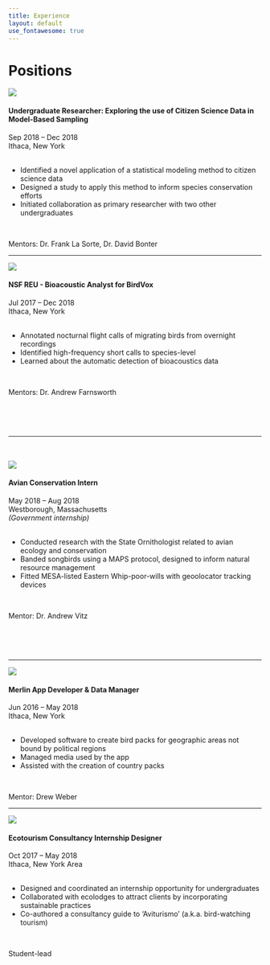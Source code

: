 ```yaml
---
title: Experience
layout: default
use_fontawesome: true
---
```



<!-- Research -->
<h1 class="section-title">Positions</h1>

<div class="row content-row">
<div class="col-12 col-sm-4 image-wrapper">
    <a href = "https://www.birds.cornell.edu/home/" target="_blank">
            <img src="{{ site.baseurl }}/images/collabs/CLO.png">
        </a>
</div>
<div class="col-12 col-sm-8">
    <h4>Undergraduate Researcher: Exploring the use of Citizen Science Data in Model-Based Sampling</h4>
    <h8>
        <div>Sep 2018 – Dec 2018</div>
        <div>Ithaca, New York</div>
    </h8>
    <br>
    <ul>
        <li>Identified a novel application of a statistical modeling method to citizen science data</li>
        <li>Designed a study to apply this method to inform species conservation efforts</li>
        <li>Initiated collaboration as primary researcher with two other undergraduates</li>
    </ul>
    <br>
    <p><span class="bold">Mentors:</span> Dr. Frank La Sorte, Dr. David Bonter</p>
</div>
</div>
<hr>

<div class="row content-row">
<div class="col-12 col-sm-4 image-wrapper">
    <a href = "https://wp.nyu.edu/birdvox/" target="_blank">
            <img src="{{ site.baseurl }}/images/collabs/BirdVox.png">
        </a>
</div>
<div class="col-12 col-sm-8">
    <h4>NSF REU - Bioacoustic Analyst for BirdVox</h4>
    <h8>
        <div>Jul 2017 – Dec 2018</div>
        <div>Ithaca, New York</div>
    </h8>
    <br>
    <ul>
        <li>Annotated nocturnal flight calls of migrating birds from overnight recordings </li>
        <li>Identified high-frequency short calls to species-level </li>
        <li>Learned about the automatic detection of bioacoustics data</li>
    </ul>
    <br>
    <p><span class="bold">Mentors:</span> Dr. Andrew Farnsworth</p>
</div>
</div>
<br>
<br>
<br>
<hr>


<div class="row content-row">
<div class="col-12 col-sm-4 image-wrapper">
    <br>
    <br>
    <a href = "https://www.mass.gov/orgs/division-of-fisheries-and-wildlife" target="_blank">
            <img src="{{ site.baseurl }}/images/collabs/MassWildlife.png">
        </a>
</div>
<div class="col-12 col-sm-8">
    <h4>Avian Conservation Intern</h4>
    <h8>
        <div>May 2018 – Aug 2018</div>
        <div>Westborough, Massachusetts</div>
        <div><i>(Government internship)</i></div>
    </h8>
    <br>
    <ul>
        <li>Conducted research with the State Ornithologist related to avian ecology and conservation </li>
        <li>Banded songbirds using a MAPS protocol, designed to inform natural resource management </li>
        <li>Fitted MESA-listed Eastern Whip-poor-wills with geoolocator tracking devices</li>
    </ul>
    <br>
    <p><span class="bold">Mentor:</span> Dr. Andrew Vitz</p>
</div>
</div>
<br>
<br>
<br>
<hr>


<div class="row content-row">
<div class="col-12 col-sm-4 image-wrapper">
    <a href = "https://www.birds.cornell.edu/home/" target="_blank">
            <img src="{{ site.baseurl }}/images/collabs/CLO.png">
        </a>
</div>
<div class="col-12 col-sm-8">
    <h4>Merlin App Developer & Data Manager</h4>
    <h8>
        <div>Jun 2016 – May 2018</div>
        <div>Ithaca, New York</div>
    </h8>
    <br>
    <ul>
        <li>Developed software to create bird packs for geographic areas not bound by political regions</li>
        <li>Managed media used by the app</li>
        <li>Assisted with the creation of country packs</li>
    </ul>
    <br>
    <p><span class="bold">Mentor:</span> Drew Weber </p>
</div>
</div>
<hr>


<div class="row content-row">
<div class="col-12 col-sm-4 image-wrapper">
    <a href = "https://dnr.cals.cornell.edu/" target="_blank">
            <img src="{{ site.baseurl }}/images/collabs/Cornell.png">
        </a>
</div>
<div class="col-12 col-sm-8">
    <h4>Ecotourism Consultancy Internship Designer</h4>
    <h8>
        <div>Oct 2017 – May 2018</div>
        <div>Ithaca, New York Area</div>
    </h8>
    <br>
    <ul>
        <li>Designed and coordinated an internship opportunity for undergraduates </li>
        <li>Collaborated with ecolodges to attract clients by incorporating sustainable practices </li>
        <li>Co-authored a consultancy guide to ‘Aviturismo’ (a.k.a. bird-watching tourism) </li>
    </ul>
    <br>
    <p><span class="bold">Student-lead</span></p>
</div>
</div>
